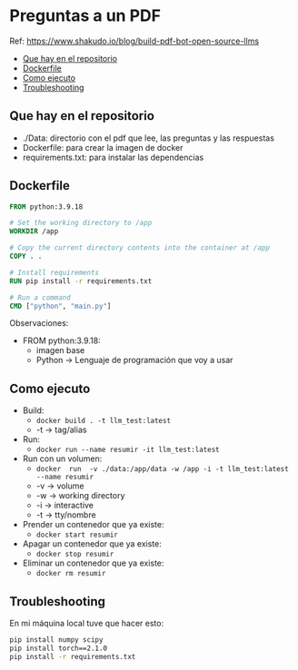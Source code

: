 # Preguntas a un PDF <!-- omit in toc -->

Ref: <https://www.shakudo.io/blog/build-pdf-bot-open-source-llms>

- [Que hay en el repositorio](#que-hay-en-el-repositorio)
- [Dockerfile](#dockerfile)
- [Como ejecuto](#como-ejecuto)
- [Troubleshooting](#troubleshooting)

## Que hay en el repositorio

- ./Data: directorio con el pdf que lee, las preguntas y las respuestas
- Dockerfile: para crear la imagen de docker
- requirements.txt: para instalar las dependencias

## Dockerfile

```dockerfile
FROM python:3.9.18

# Set the working directory to /app
WORKDIR /app

# Copy the current directory contents into the container at /app
COPY . .

# Install requirements
RUN pip install -r requirements.txt

# Run a command
CMD ["python", "main.py"]
```

Observaciones:

- FROM python:3.9.18:
  - imagen base
  - Python -> Lenguaje de programación que voy a usar

## Como ejecuto

- Build:
  - `docker build . -t llm_test:latest`
  - -t -> tag/alias
- Run:
  - `docker run --name resumir -it llm_test:latest`
- Run con un volumen: 
  - `docker  run  -v ./data:/app/data -w /app -i -t llm_test:latest --name resumir`
  - -v -> volume
  - -w -> working directory
  - -i -> interactive
  - -t -> tty/nombre
- Prender un contenedor que ya existe:
  - `docker start resumir `
- Apagar un contenedor que ya existe:
  - `docker stop resumir `
- Eliminar un contenedor que ya existe:
  - `docker rm resumir`

## Troubleshooting

En mi máquina local tuve que hacer esto:

```sh
pip install numpy scipy
pip install torch==2.1.0
pip install -r requirements.txt
```
